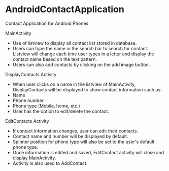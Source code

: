 # AndroidContactApplication
Contact Application for Android Phones 

MainActivity
- Use of listview to display all contact list stored in database.
- Users can type the name in the search bar to search for contact. Listview will change each time user types in a letter and display the contact name based on the text pattern.
- Users can also add contacts by clicking on the add image button.

DisplayContacts Activity
- When user clicks on a name in the listview of MainActivity, DisplayContacts will be displayed to show contact information such as:
- Name
- Phone number
- Phone type (Mobile, home, etc.)
- User has the option to edit/delete the contact.

EditContacts Activity
- If contact information changes, user can edit their contacts.
- Contact name and number will be displayed by default.
- Spinner position for phone type will also be set to the user's default phone type.
- Once information is edited and saved, EditContact activity will close and display MainActivity.
- Activity is also used to AddContact.
